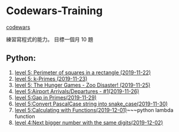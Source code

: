 # Codewars-Training
[codewars](https://www.codewars.com)

練習寫程式的能力。
目標一個月 10 題

## Python:
1. [level 5: Perimeter of squares in a rectangle (2019-11-22)](https://hackmd.io/JkgSG2znT8a8Rm4GSIsAsQ)
2. [level 5: k-Primes (2019-11-23)](https://hackmd.io/ULDeTeW3RR-R-9_dMMEHDQ)
3. [level 5: The Hunger Games - Zoo Disaster! (2019-11-25)](https://hackmd.io/opN12LiZSae7vyJNSsTTiA)
4. [level 5:Airport Arrivals/Departures - #1(2019-11-26)](https://hackmd.io/BKd3HkDbTPu56re7CvLI_Q)
5. [level 5:Gap in Primes(2019-11-29)](https://hackmd.io/s0_zZtYmRPi2EM45gDkssA)
6. [level 5:Convert PascalCase string into snake_case(2019-11-30)](https://hackmd.io/xhAptUmaQIqV7TfSmkBOLQ)
7. [level 5:Calculating with Functions(2019-12-01)](https://hackmd.io/DPKWs_Q_Te6L-aICRa0efQ)~~~python lambda function 
8. [level 4:Next bigger number with the same digits(2019-12-02)](https://hackmd.io/FxqOFHw4TkCQUW2dYt1m9A?view)
